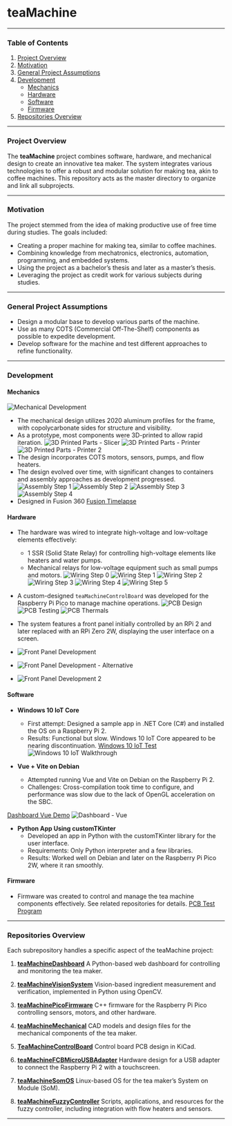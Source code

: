 # teaMachine

---

### Table of Contents

1. [Project Overview](#project-overview)
2. [Motivation](#motivation)
3. [General Project Assumptions](#general-project-assumptions)
4. [Development](#development)
   - [Mechanics](#mechanics)
   - [Hardware](#hardware)
   - [Software](#software)
   - [Firmware](#firmware)
5. [Repositories Overview](#repositories-overview)

---

### Project Overview

The **teaMachine** project combines software, hardware, and mechanical design to create an innovative tea maker. The system integrates various technologies to offer a robust and modular solution for making tea, akin to coffee machines. This repository acts as the master directory to organize and link all subprojects.

---

### Motivation

The project stemmed from the idea of making productive use of free time during studies. The goals included:
- Creating a proper machine for making tea, similar to coffee machines.
- Combining knowledge from mechatronics, electronics, automation, programming, and embedded systems.
- Using the project as a bachelor’s thesis and later as a master’s thesis.
- Leveraging the project as credit work for various subjects during studies.

---

### General Project Assumptions

- Design a modular base to develop various parts of the machine.
- Use as many COTS (Commercial Off-The-Shelf) components as possible to expedite development.
- Develop software for the machine and test different approaches to refine functionality.

---

### Development

#### Mechanics
![Mechanical Development](./images/mechanicalDevelopment.jpeg)
- The mechanical design utilizes 2020 aluminum profiles for the frame, with copolycarbonate sides for structure and visibility.
- As a prototype, most components were 3D-printed to allow rapid iteration.
![3D Printed Parts - Slicer](./images/3dPrintedPartsSlicer.png)
![3D Printed Parts - Printer](./images/3dPrintedPartsPrinter.jpeg)
![3D Printed Parts - Printer 2](./images/3dPrintedPartsPrinter2.jpeg)
- The design incorporates COTS motors, sensors, pumps, and flow heaters.
- The design evolved over time, with significant changes to containers and assembly approaches as development progressed.
![Assembly Step 1](./images/assembly1.jpeg)
![Assembly Step 2](./images/assembly2.jpeg)
![Assembly Step 3](./images/assembly3.jpeg)
![Assembly Step 4](./images/assembly4.jpeg)
- Designed in Fusion 360
[Fusion Timelapse](./videos/fusion_timelapse.mp4)

#### Hardware
- The hardware was wired to integrate high-voltage and low-voltage elements effectively:
  - 1 SSR (Solid State Relay) for controlling high-voltage elements like heaters and water pumps.
  - Mechanical relays for low-voltage equipment such as small pumps and motors.
![Wiring Step 0](./images/wireing0.jpeg)
![Wiring Step 1](./images/wireing1.jpeg)
![Wiring Step 2](./images/wireing2.jpeg)
![Wiring Step 3](./images/wireing3.jpeg)
![Wiring Step 4](./images/wireing4.jpeg)
![Wiring Step 5](./images/wireing5.jpeg)

- A custom-designed `teaMachineControlBoard` was developed for the Raspberry Pi Pico to manage machine operations.
![PCB Design](./images/pcbDesign.jpeg)
![PCB Testing](./images/teaMachineControlPCBTesting.jpeg)
![PCB Thermals](./images/teaMachineControlPCBThermals.jpg)
- The system features a front panel initially controlled by an RPi 2 and later replaced with an RPi Zero 2W, displaying the user interface on a screen.
- ![Front Panel Development](./images/frontPanelDevelopment.JPG)
- ![Front Panel Development - Alternative](./images/frontPanelDevelopment0.jpeg)
- ![Front Panel Development 2](./images/frontPanelDevelopment2.JPG)

#### Software
- **Windows 10 IoT Core**
  - First attempt: Designed a sample app in .NET Core (C#) and installed the OS on a Raspberry Pi 2.
  - Results: Functional but slow. Windows 10 IoT Core appeared to be nearing discontinuation.
[Windows 10 IoT Test](./videos/windows10iot_test.mp4)
![Windows 10 IoT Walkthrough](./images/windows10IOTWalkthrough.jpeg)

- **Vue + Vite on Debian**
  - Attempted running Vue and Vite on Debian on the Raspberry Pi 2.
  - Challenges: Cross-compilation took time to configure, and performance was slow due to the lack of OpenGL acceleration on the SBC.

[Dashboard Vue Demo](./videos/dashboard_vue.mp4)
![Dashboard - Vue](./images/dashboard_vue.jpeg)
- **Python App Using customTKinter**
  - Developed an app in Python with the customTKinter library for the user interface.
  - Requirements: Only Python interpreter and a few libraries.
  - Results: Worked well on Debian and later on the Raspberry Pi Pico 2W, where it ran smoothly.


#### Firmware
- Firmware was created to control and manage the tea machine components effectively. See related repositories for details.
[PCB Test Program](./videos/teaMachineControlPCB_test_program.mp4)
---

### Repositories Overview

Each subrepository handles a specific aspect of the teaMachine project:

1. **[teaMachineDashboard](#)**
   A Python-based web dashboard for controlling and monitoring the tea maker.

2. **[teaMachineVisionSystem](#)**
   Vision-based ingredient measurement and verification, implemented in Python using OpenCV.

3. **[teaMachinePicoFirmware](#)**
   C++ firmware for the Raspberry Pi Pico controlling sensors, motors, and other hardware.

4. **[teaMachineMechanical](#)**
   CAD models and design files for the mechanical components of the tea maker.

5. **[TeaMachineControlBoard](#)**
   Control board PCB design in KiCad.

6. **[teaMachineFCBMicroUSBAdapter](#)**
   Hardware design for a USB adapter to connect the Raspberry Pi 2 with a touchscreen.

7. **[teaMachineSomOS](#)**
   Linux-based OS for the tea maker’s System on Module (SoM).

8. **[teaMachineFuzzyController](#)**
   Scripts, applications, and resources for the fuzzy controller, including integration with flow heaters and sensors.

---

